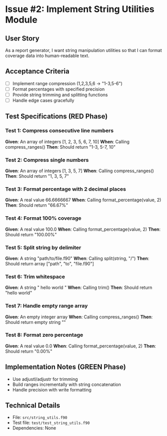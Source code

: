 # Issue #2: Implement String Utilities Module

## User Story
As a report generator, I want string manipulation utilities so that I can format coverage data into human-readable text.

## Acceptance Criteria
- [ ] Implement range compression (1,2,3,5,6 -> "1-3,5-6")
- [ ] Format percentages with specified precision
- [ ] Provide string trimming and splitting functions
- [ ] Handle edge cases gracefully

## Test Specifications (RED Phase)

### Test 1: Compress consecutive line numbers
**Given**: An array of integers [1, 2, 3, 5, 6, 7, 10]
**When**: Calling compress_ranges()
**Then**: Should return "1-3, 5-7, 10"

### Test 2: Compress single numbers
**Given**: An array of integers [1, 3, 5, 7]
**When**: Calling compress_ranges()
**Then**: Should return "1, 3, 5, 7"

### Test 3: Format percentage with 2 decimal places
**Given**: A real value 66.6666667
**When**: Calling format_percentage(value, 2)
**Then**: Should return "66.67%"

### Test 4: Format 100% coverage
**Given**: A real value 100.0
**When**: Calling format_percentage(value, 2)
**Then**: Should return "100.00%"

### Test 5: Split string by delimiter
**Given**: A string "path/to/file.f90"
**When**: Calling split(string, "/")
**Then**: Should return array ["path", "to", "file.f90"]

### Test 6: Trim whitespace
**Given**: A string "  hello world  "
**When**: Calling trim()
**Then**: Should return "hello world"

### Test 7: Handle empty range array
**Given**: An empty integer array
**When**: Calling compress_ranges()
**Then**: Should return empty string ""

### Test 8: Format zero percentage
**Given**: A real value 0.0
**When**: Calling format_percentage(value, 2)
**Then**: Should return "0.00%"

## Implementation Notes (GREEN Phase)
- Use adjustl/adjustr for trimming
- Build ranges incrementally with string concatenation
- Handle precision with write formatting

## Technical Details
- File: `src/string_utils.f90`
- Test file: `test/test_string_utils.f90`
- Dependencies: None